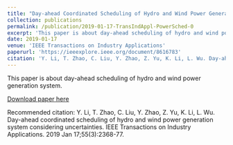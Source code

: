 ```yaml
---
title: "Day-ahead Coordinated Scheduling of Hydro and Wind Power Generation System Considering Uncertainties"
collection: publications
permalink: /publication/2019-01-17-TransIndAppl-PowerSched-0
excerpt: 'This paper is about day-ahead scheduling of hydro and wind power generation system.'
date: 2019-01-17
venue: 'IEEE Transactions on Industry Applications'
paperurl: 'https://ieeexplore.ieee.org/document/8616783'
citation: 'Y. Li, T. Zhao, C. Liu, Y. Zhao, Z. Yu, K. Li, L. Wu. Day-ahead coordinated scheduling of hydro and wind power generation system considering uncertainties. IEEE Transactions on Industry Applications. 2019 Jan 17;55(3):2368-77.'
---
```

This paper is about day-ahead scheduling of hydro and wind power generation system.

[Download paper here](https://ieeexplore.ieee.org/document/8616783)

Recommended citation: Y. Li, T. Zhao, C. Liu, Y. Zhao, Z. Yu, K. Li, L. Wu. Day-ahead coordinated scheduling of hydro and wind power generation system considering uncertainties. IEEE Transactions on Industry Applications. 2019 Jan 17;55(3):2368-77.
